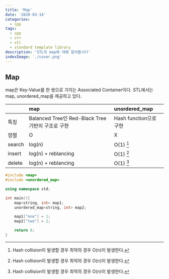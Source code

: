 ```yaml
---
title: 'Map'
date: '2020-03-14'
categories:
  - cpp
tags:
  - cpp
  - c++
  - stl
  - standard template library
description: 'STL의 map에 대해 알아봅시다'
indexImage: './cover.png'
---
```


## Map  

map은 Key-Value를 한 쌍으로 가지는 Associated Container이다.
STL에서는 map, unordered_map을 제공하고 있다.


| |map|unordered_map|
|:--|:--|:--|
|특징|Balanced Tree인 Red-Black Tree 기반의 구조로 구현|Hash function으로 구현|
|정렬|O|X|
|search|log(n)|O(1) [^worst_case]|
|insert|log(n) + reblancing|O(1) [^worst_case]|
|delete|log(n) + reblancing|O(1) [^worst_case]|

[^worst_case]: Hash collision이 발생할 경우 최악의 경우 O(n)이 발생한다.



```cpp
#include <map>
#include <unordered_map>

using namespace std;

int main(){
	map<string, int> map1;
	unordered_map<string, int> map2;

	map1["one"] = 1;
	map2["two"] = 2;

	return 0;
}
```